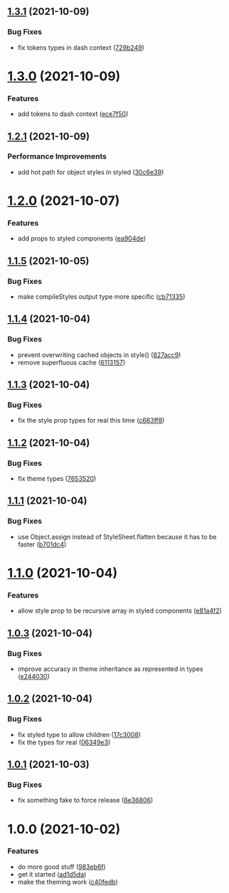 ## [1.3.1](https://github.com/dash-ui/react-native/compare/v1.3.0...v1.3.1) (2021-10-09)


### Bug Fixes

* fix tokens types in dash context ([729b249](https://github.com/dash-ui/react-native/commit/729b2499dfc63bc664c7938ac626cb3c1c838d1b))

# [1.3.0](https://github.com/dash-ui/react-native/compare/v1.2.1...v1.3.0) (2021-10-09)


### Features

* add tokens to dash context ([ece7f50](https://github.com/dash-ui/react-native/commit/ece7f50f874830a0d6e58bb7adc250dd56a4f51e))

## [1.2.1](https://github.com/dash-ui/react-native/compare/v1.2.0...v1.2.1) (2021-10-09)


### Performance Improvements

* add hot path for object styles in styled ([30c6e39](https://github.com/dash-ui/react-native/commit/30c6e39515bda449e536d48cbe1280be7587ee50))

# [1.2.0](https://github.com/dash-ui/react-native/compare/v1.1.5...v1.2.0) (2021-10-07)


### Features

* add props to styled components ([ea904de](https://github.com/dash-ui/react-native/commit/ea904dedf9f26d0abd14406d91c97a499be26e25))

## [1.1.5](https://github.com/dash-ui/react-native/compare/v1.1.4...v1.1.5) (2021-10-05)


### Bug Fixes

* make compileStyles output type more specific ([cb71335](https://github.com/dash-ui/react-native/commit/cb7133569fb663e349fddc599b43b36e78de28fa))

## [1.1.4](https://github.com/dash-ui/react-native/compare/v1.1.3...v1.1.4) (2021-10-04)


### Bug Fixes

* prevent overwriting cached objects in style() ([827acc9](https://github.com/dash-ui/react-native/commit/827acc997d77f8728909792a326c038734a08e73))
* remove superfluous cache ([6113157](https://github.com/dash-ui/react-native/commit/61131573cf58d83651e783774da0196ddab99323))

## [1.1.3](https://github.com/dash-ui/react-native/compare/v1.1.2...v1.1.3) (2021-10-04)


### Bug Fixes

* fix the style prop types for real this time ([c683ff8](https://github.com/dash-ui/react-native/commit/c683ff8f7e90b46e2202e16b76a1c7abcf246ece))

## [1.1.2](https://github.com/dash-ui/react-native/compare/v1.1.1...v1.1.2) (2021-10-04)


### Bug Fixes

* fix theme types ([7653520](https://github.com/dash-ui/react-native/commit/76535205475e0be983b3f642dc7747828436d1ec))

## [1.1.1](https://github.com/dash-ui/react-native/compare/v1.1.0...v1.1.1) (2021-10-04)


### Bug Fixes

* use Object.assign instead of StyleSheet.flatten because it has to be faster ([b701dc4](https://github.com/dash-ui/react-native/commit/b701dc434652d926906b2d1ab031903057db1bef))

# [1.1.0](https://github.com/dash-ui/react-native/compare/v1.0.3...v1.1.0) (2021-10-04)


### Features

* allow style prop to be recursive array in styled components ([e81a4f2](https://github.com/dash-ui/react-native/commit/e81a4f2689aad8891bb65582d9151c5006663916))

## [1.0.3](https://github.com/dash-ui/react-native/compare/v1.0.2...v1.0.3) (2021-10-04)


### Bug Fixes

* improve accuracy in theme inheritance as represented in types ([e244030](https://github.com/dash-ui/react-native/commit/e244030b47ae35ec465fdd7af618d389a89b8456))

## [1.0.2](https://github.com/dash-ui/react-native/compare/v1.0.1...v1.0.2) (2021-10-04)


### Bug Fixes

* fix styled type to allow children ([17c3008](https://github.com/dash-ui/react-native/commit/17c30086320f4990fac7350e1e0e2f42dda7752e))
* fix the types for real ([06349e3](https://github.com/dash-ui/react-native/commit/06349e3cd9b7feb90f3539d9046755fe3cfe2a5c))

## [1.0.1](https://github.com/dash-ui/react-native/compare/v1.0.0...v1.0.1) (2021-10-03)


### Bug Fixes

* fix something fake to force release ([6e36806](https://github.com/dash-ui/react-native/commit/6e368068106ab8e328277ea2867382484749d780))

# 1.0.0 (2021-10-02)

### Features

- do more good stuff ([983eb6f](https://github.com/dash-ui/react-native/commit/983eb6fc3a5236dd61b1b4371f1076fdf3602906))
- get it started ([ad1d5da](https://github.com/dash-ui/react-native/commit/ad1d5dad9948b46219a1ef52ac633fdf37afec32))
- make the theming work ([c40fedb](https://github.com/dash-ui/react-native/commit/c40fedbdb96558f4dbbeb369ae2724d7e64e4261))
